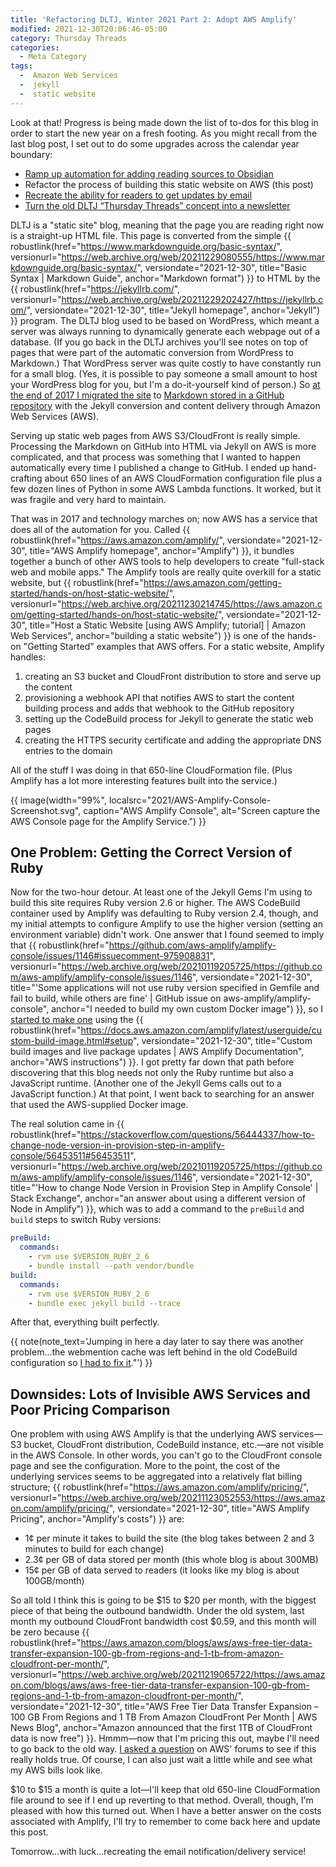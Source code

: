 ```yaml
---
title: 'Refactoring DLTJ, Winter 2021 Part 2: Adopt AWS Amplify'
modified: 2021-12-30T20:06:46-05:00
category: Thursday Threads
categories:
  - Meta Category
tags:
  -  Amazon Web Services
  -  jekyll
  -  static website
---
```

Look at that! 
Progress is being made down the list of to-dos for this blog in order to start the new year on a fresh footing. 
As you might recall from the last blog post, I set out to do some upgrades across the calendar year boundary:

* [Ramp up automation for adding reading sources to Obsidian]({filename}/2021-12-29-obsidian-journaling)
* Refactor the process of building this static website on AWS (this post)
* [Recreate the ability for readers to get updates by email]({filename}/2022-01-05-newsletter-launching)
* [Turn the old DLTJ “Thursday Threads” concept into a newsletter]({filename}/2022-01-06-refactoring-complete)

DLTJ is a "static site" blog, meaning that the page you are reading right now is a straight-up HTML file. 
This page is converted from the simple {{ robustlink(href="https://www.markdownguide.org/basic-syntax/", versionurl="https://web.archive.org/web/20211229080555/https://www.markdownguide.org/basic-syntax/", versiondate="2021-12-30", title="Basic Syntax | Markdown Guide", anchor="Markdown format") }} to HTML by the {{ robustlink(href="https://jekyllrb.com/", versionurl="https://web.archive.org/web/20211229202427/https://jekyllrb.com/", versiondate="2021-12-30", title="Jekyll homepage", anchor="Jekyll") }} program. 
The DLTJ blog used to be based on WordPress, which meant a server was always running to dynamically generate each webpage out of a database. 
(If you go back in the DLTJ archives you'll see notes on top of pages that were part of the automatic conversion from WordPress to Markdown.)
That WordPress server was quite costly to have constantly run for a small blog. 
(Yes, it is possible to pay someone a small amount to host your WordPress blog for you, but I'm a do-it-yourself kind of person.)
So [at the end of 2017 I migrated the site](/article/dltj-in-a-newwwyear/) to [Markdown stored in a GitHub repository](https://github.com/dltj/dltj-blog) with the Jekyll conversion and content delivery through Amazon Web Services (AWS). 

Serving up static web pages from AWS S3/CloudFront is really simple. 
Processing the Markdown on GitHub into HTML via Jekyll on AWS is more complicated, and that process was something that I wanted to happen automatically every time I published a change to GitHub.
I ended up hand-crafting about 650 lines of an AWS CloudFormation configuration file plus a few dozen lines of Python in some AWS Lambda functions. 
It worked, but it was fragile and very hard to maintain. 

That was in 2017 and technology marches on; now AWS has a service that does all of the automation for you. 
Called {{ robustlink(href="https://aws.amazon.com/amplify/", versiondate="2021-12-30", title="AWS Amplify homepage", anchor="Amplify") }}, it bundles together a bunch of other AWS tools to help developers to create "full-stack web and mobile apps." 
The Amplify tools are really quite overkill for a static website, but {{ robustlink(href="https://aws.amazon.com/getting-started/hands-on/host-static-website/", versionurl="https://web.archive.org/20211230214745/https://aws.amazon.com/getting-started/hands-on/host-static-website/", versiondate="2021-12-30", title="Host a Static Website [using AWS Amplify; tutorial] | Amazon Web Services", anchor="building a static website") }} is one of the hands-on "Getting Started" examples that AWS offers.
For a static website, Amplify handles:

1. creating an S3 bucket and CloudFront distribution to store and serve up the content
1. provisioning a webhook API that notifies AWS to start the content building process and adds that webhook to the GitHub repository 
1. setting up the CodeBuild process for Jekyll to generate the static web pages
1. creating the HTTPS security certificate and adding the appropriate DNS entries to the domain

All of the stuff I was doing in that 650-line CloudFormation file.
(Plus Amplify has a lot more interesting features built into the service.)

{{ image(width="99%", localsrc="2021/AWS-Amplify-Console-Screenshot.svg", caption="AWS Amplify Console", alt="Screen capture the AWS Console page for the Amplify Service.") }}

## One Problem: Getting the Correct Version of Ruby
Now for the two-hour detour. 
At least one of the Jekyll Gems I'm using to build this site requires Ruby version 2.6 or higher. 
The AWS CodeBuild container used by Amplify was defaulting to Ruby version 2.4, though, and my initial attempts to configure Amplify to use the higher version (setting an environment variable) didn't work.
One answer that I found seemed to imply that {{ robustlink(href="https://github.com/aws-amplify/amplify-console/issues/1146#issuecomment-975908831", versionurl="https://web.archive.org/web/20210119205725/https://github.com/aws-amplify/amplify-console/issues/1146", versiondate="2021-12-30", title="'Some applications will not use ruby version specified in Gemfile and fail to build, while others are fine' | GitHub issue on aws-amplify/amplify-console", anchor="I needed to build my own custom Docker image") }}, so I [started to make one](https://github.com/dltj/jekyll-serve-amplify/) using the {{ robustlink(href="https://docs.aws.amazon.com/amplify/latest/userguide/custom-build-image.html#setup", versiondate="2021-12-30", title="Custom build images and live package updates | AWS Amplify Documentation", anchor="AWS instructions") }}.
I got pretty far down that path before discovering that this blog needs not only the Ruby runtime but also a JavaScript runtime.
(Another one of the Jekyll Gems calls out to a JavaScript function.)
At that point, I went back to searching for an answer that used the AWS-supplied Docker image.

The real solution came in {{ robustlink(href="https://stackoverflow.com/questions/56444337/how-to-change-node-version-in-provision-step-in-amplify-console/56453511#56453511", versionurl="https://web.archive.org/web/20210119205725/https://github.com/aws-amplify/amplify-console/issues/1146", versiondate="2021-12-30", title="'How to change Node Version in Provision Step in Amplify Console' | Stack Exchange", anchor="an answer about using a different version of Node in Amplify") }}, which was to add a command to the `preBuild` and `build` steps to switch Ruby versions:

```yaml
preBuild:
  commands:
    - rvm use $VERSION_RUBY_2_6
    - bundle install --path vendor/bundle
build:
  commands:
    - rvm use $VERSION_RUBY_2_6
    - bundle exec jekyll build --trace
```

After that, everything built perfectly.

{{ note(note_text='Jumping in here a day later to say there was another problem...the webmention cache was left behind in the old CodeBuild configuration so <a href="/article/fixing-webmentions">I had to fix it</a>."') }}

## Downsides: Lots of Invisible AWS Services and Poor Pricing Comparison
One problem with using AWS Amplify is that the underlying AWS services—S3 bucket, CloudFront distribution, CodeBuild instance, etc.—are not visible in the AWS Console. 
In other words, you can't go to the CloudFront console page and see the configuration.
More to the point, the cost of the underlying services seems to be aggregated into a relatively flat billing structure; {{ robustlink(href="https://aws.amazon.com/amplify/pricing/", versionurl="https://web.archive.org/web/20211123052553/https://aws.amazon.com/amplify/pricing/", versiondate="2021-12-30", title="AWS Amplify Pricing", anchor="Amplify's costs") }} are:

* 1¢ per minute it takes to build the site (the blog takes between 2 and 3 minutes to build for each change)
* 2.3¢ per GB of data stored per month (this whole blog is about 300MB)
* 15¢ per GB of data served to readers (it looks like my blog is about 100GB/month)

So all told I think this is going to be $15 to $20 per month, with the biggest piece of that being the outbound bandwidth. 
Under the old system, last month my outbound CloudFront bandwidth cost $0.59, and this month will be zero because {{ robustlink(href="https://aws.amazon.com/blogs/aws/aws-free-tier-data-transfer-expansion-100-gb-from-regions-and-1-tb-from-amazon-cloudfront-per-month/", versionurl="https://web.archive.org/web/20211219065722/https://aws.amazon.com/blogs/aws/aws-free-tier-data-transfer-expansion-100-gb-from-regions-and-1-tb-from-amazon-cloudfront-per-month/", versiondate="2021-12-30", title="AWS Free Tier Data Transfer Expansion – 100 GB From Regions and 1 TB From Amazon CloudFront Per Month | AWS News Blog", anchor="Amazon announced that the first 1TB of CloudFront data is now free") }}.
Hmmm—now that I'm pricing this out, maybe I'll need to go back to the old way. 
[I asked a question](https://repost.aws/questions/QUyy_CdDAKQ5Giy5ikzA0-0Q/does-amplify-outbound-bandwidth-fall-under-the-new-1-tb-month-free-tier-data-transfer-expansion-announced-for-cloud-front) on AWS' forums to see if this really holds true. 
Of course, I can also just wait a little while and see what my AWS bills look like.

$10 to $15 a month is quite a lot—I'll keep that old 650-line CloudFormation file around to see if I end up reverting to that method. 
Overall, though, I'm pleased with how this turned out.
When I have a better answer on the costs associated with Amplify, I'll try to remember to come back here and update this post.

Tomorrow...with luck...recreating the email notification/delivery service!